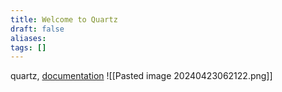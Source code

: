 ```yaml
---
title: Welcome to Quartz
draft: false
aliases: 
tags: []
---
```


quartz, [documentation](https://quartz.jzhao.xyz) 
![[Pasted image 20240423062122.png]]